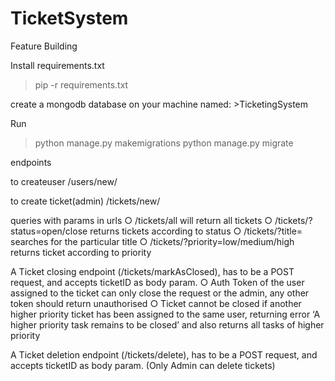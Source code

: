 # TicketSystem
Feature Building

Install requirements.txt
> pip -r requirements.txt

create a mongodb database on your machine
named: >TicketingSystem

Run 
>python manage.py makemigrations
>python manage.py migrate

endpoints

to createuser
/users/new/

to create ticket(admin)
/tickets/new/

queries with params in urls
○ /tickets/all will return all tickets
○ /tickets/?status=open/close returns tickets according to status
○ /tickets/?title= searches for the particular title
○ /tickets/?priority=low/medium/high returns ticket according to priority

A Ticket closing endpoint (/tickets/markAsClosed), has to be a POST request, and
accepts ticketID as body param.
○ Auth Token of the user assigned to the ticket can only close the request or
the admin, any other token should return unauthorised
○ Ticket cannot be closed if another higher priority ticket has been assigned
to the same user, returning error ‘A higher priority task remains to be closed’
and also returns all tasks of higher priority

A Ticket deletion endpoint (/tickets/delete), has to be a POST request, and accepts
ticketID as body param. (Only Admin can delete tickets)


